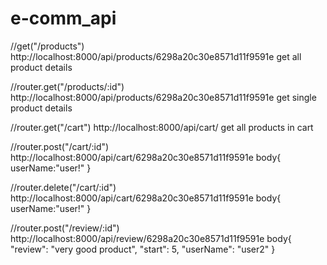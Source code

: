 # e-comm_api
//get("/products")
  http://localhost:8000/api/products/6298a20c30e8571d11f9591e
  get all product details


//router.get("/products/:id")
  http://localhost:8000/api/products/6298a20c30e8571d11f9591e
  get single product details
  

//router.get("/cart")
  http://localhost:8000/api/cart/
  get all products in cart
  
  
//router.post("/cart/:id")
  http://localhost:8000/api/cart/6298a20c30e8571d11f9591e
  body{
    userName:"user!"
  }
  

//router.delete("/cart/:id")
  http://localhost:8000/api/cart/6298a20c30e8571d11f9591e
  body{
    userName:"user!"
  }
  

//router.post("/review/:id")
  http://localhost:8000/api/review/6298a20c30e8571d11f9591e
  body{
    "review": "very good product",
    "start": 5,
    "userName": "user2"
  }

